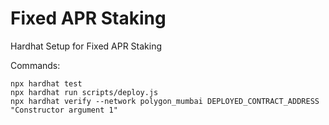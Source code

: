 # Fixed APR Staking

Hardhat Setup for Fixed APR Staking

Commands:

```shell
npx hardhat test
npx hardhat run scripts/deploy.js
npx hardhat verify --network polygon_mumbai DEPLOYED_CONTRACT_ADDRESS "Constructor argument 1"
```
